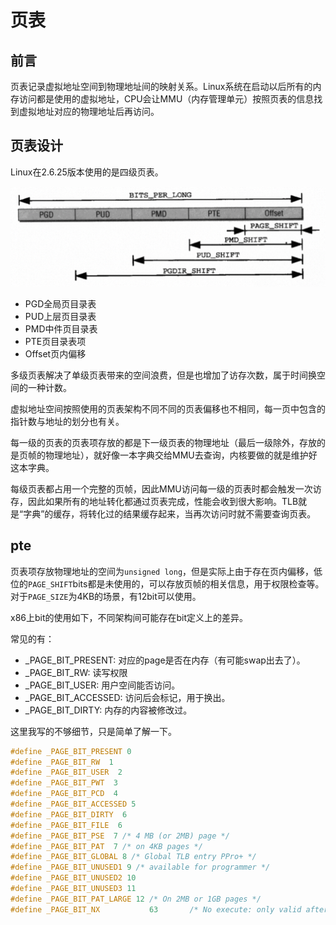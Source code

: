 # 页表

## 前言

页表记录虚拟地址空间到物理地址间的映射关系。Linux系统在启动以后所有的内存访问都是使用的虚拟地址，CPU会让MMU（内存管理单元）按照页表的信息找到虚拟地址对应的物理地址后再访问。

## 页表设计

Linux在2.6.25版本使用的是四级页表。

![Alt text](../imgs/pagetable.png)

- PGD全局页目录表
- PUD上层页目录表
- PMD中件页目录表
- PTE页目录表项
- Offset页内偏移

多级页表解决了单级页表带来的空间浪费，但是也增加了访存次数，属于时间换空间的一种计数。

虚拟地址空间按照使用的页表架构不同不同的页表偏移也不相同，每一页中包含的指针数与地址的划分也有关。

每一级的页表的页表项存放的都是下一级页表的物理地址（最后一级除外，存放的是页帧的物理地址），就好像一本字典交给MMU去查询，内核要做的就是维护好这本字典。

每级页表都占用一个完整的页帧，因此MMU访问每一级的页表时都会触发一次访存，因此如果所有的地址转化都通过页表完成，性能会收到很大影响。TLB就是“字典”的缓存，将转化过的结果缓存起来，当再次访问时就不需要查询页表。

## pte

页表项存放物理地址的空间为`unsigned long`，但是实际上由于存在页内偏移，低位的`PAGE_SHIFT`bits都是未使用的，可以存放页帧的相关信息，用于权限检查等。对于`PAGE_SIZE`为4KB的场景，有12bit可以使用。

x86上bit的使用如下，不同架构间可能存在bit定义上的差异。

常见的有：

- _PAGE_BIT_PRESENT: 对应的page是否在内存（有可能swap出去了）。
- _PAGE_BIT_RW: 读写权限
- _PAGE_BIT_USER: 用户空间能否访问。
- _PAGE_BIT_ACCESSED: 访问后会标记，用于换出。
- _PAGE_BIT_DIRTY: 内存的内容被修改过。

这里我写的不够细节，只是简单了解一下。
  
```c
#define _PAGE_BIT_PRESENT 0
#define _PAGE_BIT_RW  1
#define _PAGE_BIT_USER  2
#define _PAGE_BIT_PWT  3
#define _PAGE_BIT_PCD  4
#define _PAGE_BIT_ACCESSED 5
#define _PAGE_BIT_DIRTY  6
#define _PAGE_BIT_FILE  6
#define _PAGE_BIT_PSE  7 /* 4 MB (or 2MB) page */
#define _PAGE_BIT_PAT  7 /* on 4KB pages */
#define _PAGE_BIT_GLOBAL 8 /* Global TLB entry PPro+ */
#define _PAGE_BIT_UNUSED1 9 /* available for programmer */
#define _PAGE_BIT_UNUSED2 10
#define _PAGE_BIT_UNUSED3 11
#define _PAGE_BIT_PAT_LARGE 12 /* On 2MB or 1GB pages */
#define _PAGE_BIT_NX           63       /* No execute: only valid after cpuid check 
```
